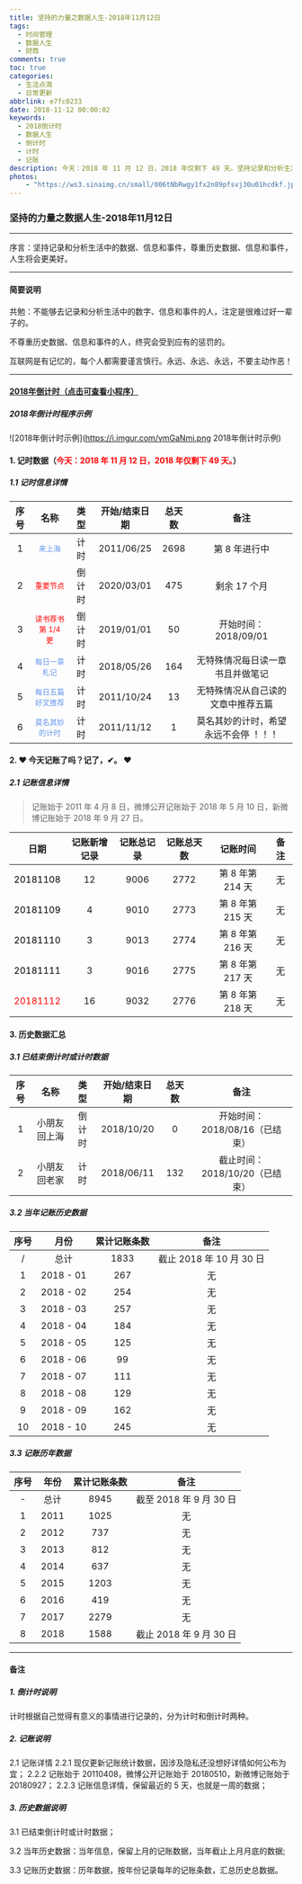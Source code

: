 ```yaml
---
title: 坚持的力量之数据人生-2018年11月12日
tags:
  - 时间管理
  - 数据人生
  - 财商
comments: true
toc: true
categories:
  - 生活点滴
  - 日常更新
abbrlink: e7fc0233
date: 2018-11-12 00:00:02
keywords:
  - 2018倒计时
  - 数据人生
  - 倒计时
  - 计时
  - 记账
description: 今天：2018 年 11 月 12 日，2018 年仅剩下 49 天。坚持记录和分析生活中的数据、信息和事件，尊重历史数据、信息和事件，人生将会更美好。
photos:
    - "https://ws3.sinaimg.cn/small/006tNbRwgy1fx2n89pfsvj30u01hcdkf.jpg"
---
```

<script type="text/javascript" src="/js/src/bai.js"></script>

### 坚持的力量之数据人生-2018年11月12日

------
>
序言：坚持记录和分析生活中的数据、信息和事件，尊重历史数据、信息和事件，人生将会更美好。
>
------
#### 简要说明
>
共勉：不能够去记录和分析生活中的数字、信息和事件的人，注定是很难过好一辈子的。

不尊重历史数据、信息和事件的人，终究会受到应有的惩罚的。

互联网是有记忆的，每个人都需要谨言慎行。永远、永远、永远，不要主动作恶！
>
------

#### [2018年倒计时（点击可查看小程序）](https://i.imgur.com/Qlo5mNr.png, "小程序，2018年倒计时")
##### 2018年倒计时程序示例
![2018年倒计时示例](https://i.imgur.com/vmGaNmi.png 2018年倒计时示例)

#### 1. 记时数据（<font color="red">今天：2018 年 11 月 12 日，2018 年仅剩下 49 天。</font>）
##### 1.1 记时信息详情

| 序号 |       名称                                            |  类型  | 开始/结束日期 | 总天数 |          备注                           |
| :--: | :---------------------------------------------------: | :----: | :-----------: | :----: | :-------------------------------------: |
|  1   | <font color="#6495ED" size=2>来上海</font>            | 计时   | 2011/06/25    |  2698  | 第 8 年进行中                           |
|  2   | <font color="#FF0000" size=2>重要节点</font>          | 倒计时 | 2020/03/01    |  475   | 剩余 17 个月                            |
|  3   | <font color="#FF0000" size=2>读书荐书第 1/4 更</font> | 倒计时 | 2019/01/01    |  50    | 开始时间：2018/09/01                    |
|  4   | <font color="#6495ED" size=2>每日一章札记</font>      | 计时   | 2018/05/26    |  164   | 无特殊情况每日读一章书且并做笔记        |
|  5   | <font color="#6495ED" size=2>每日五篇好文推荐</font>  | 计时   | 2011/10/24    |  13    | 无特殊情况从自己读的文章中推荐五篇      |
|  6   | <font color="#6495ED" size=2>莫名其妙的计时</font>    | 计时   | 2011/11/12    |  1     | 莫名其妙的计时，希望永远不会停 ！！！   |


#### 2. ❤ 今天记账了吗？记了，✔。 ❤
##### 2.1 记账信息详情
>  记账始于 2011 年 4 月 8 日，微博公开记账始于 2018 年 5 月 10 日，新微博记账始于 2018 年 9 月 27 日。

| 日期                                 | 记账新增记录 | 记账总记录 | 记账总天数 | 记账时间         | 备注     |
| :------:                             | :------:     | :------:   | :------:   | :------:         | :------: |
|<font color="black"> 20181108 </font> | 12           | 9006       | 2772       | 第 8 年第 214 天 | 无       |
|<font color="black"> 20181109 </font> | 4            | 9010       | 2773       | 第 8 年第 215 天 | 无       |
|<font color="black"> 20181110 </font> | 3            | 9013       | 2774       | 第 8 年第 216 天 | 无       |
|<font color="black"> 20181111 </font> | 3            | 9016       | 2775       | 第 8 年第 217 天 | 无       |
|<font color="red">   20181112 </font> | 16           | 9032       | 2776       | 第 8 年第 218 天 | 无       |


#### 3. 历史数据汇总

##### 3.1 已结束倒计时或计时数据

| 序号 |       名称        |  类型  | 开始/结束日期 | 总天数 |          备注                 |
| :--: | :---------------: | :----: | :-----------: | :----: | :---------------------------: |
|  1   | 小朋友回上海      | 倒计时 | 2018/10/20    |  0     | 开始时间：2018/08/16（已结束）|
|  2   | 小朋友回老家      | 计时   | 2018/06/11    |  132   | 截止时间：2018/10/20（已结束）|

##### 3.2 当年记账历史数据
| 序号     | 月份      | 累计记账条数| 备注                    |
| :------: | :------:  | :---------: | :---------------------: |
| /        | 总计      | 1833        | 截止 2018 年 10 月 30 日|
| 1        | 2018 - 01 |  267        | 无                      |
| 2        | 2018 - 02 |  254        | 无                      |
| 3        | 2018 - 03 |  257        | 无                      |
| 4        | 2018 - 04 |  184        | 无                      |
| 5        | 2018 - 05 |  125        | 无                      |
| 6        | 2018 - 06 |   99        | 无                      |
| 7        | 2018 - 07 |  111        | 无                      |
| 8        | 2018 - 08 |  129        | 无                      |
| 9        | 2018 - 09 |  162        | 无                      |
| 10       | 2018 - 10 |  245        | 无                      |

##### 3.3 记账历年数据
| 序号     | 年份     | 累计记账条数 | 备注                    |
| :------: | :------: | :----------: | :---------------------: |
| -        | 总计     | 8945         | 截至 2018 年 9 月 30 日 |
| 1        | 2011     | 1025         | 无                      |
| 2        | 2012     |  737         | 无                      |
| 3        | 2013     |  812         | 无                      |
| 4        | 2014     |  637         | 无                      |
| 5        | 2015     | 1203         | 无                      |
| 6        | 2016     |  419         | 无                      |
| 7        | 2017     | 2279         | 无                      |
| 8        | 2018     | 1588         | 截止 2018 年 9 月 30 日 |

------

#### 备注

##### 1. 倒计时说明

>
计时根据自己觉得有意义的事情进行记录的，分为计时和倒计时两种。
>

##### 2. 记账说明

>
2.1 记账详情
2.2.1 现仅更新记账统计数据，因涉及隐私还没想好详情如何公布为宜；
2.2.2 记账始于 20110408，微博公开记账始于 20180510，新微博记账始于 20180927；
2.2.3 记账信息详情，保留最近的 5 天，也就是一周的数据；
>

##### 3. 历史数据说明

>
3.1 已结束倒计时或计时数据；

3.2 当年历史数据：当年信息，保留上月的记账数据，当年截止上月月底的数据;

3.3 记账历史数据：历年数据，按年份记录每年的记账条数，汇总历史总数据。
>
